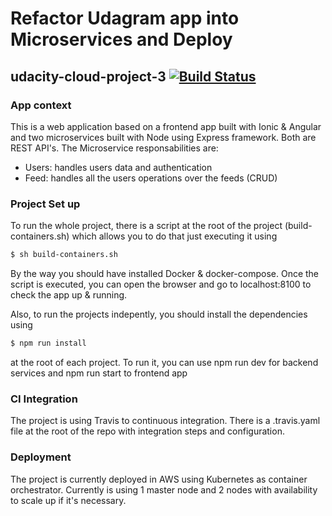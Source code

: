 # Refactor Udagram app into Microservices and Deploy
## udacity-cloud-project-3  [![Build Status](https://travis-ci.org/edu-aguilar/udacity-cloud-project-3.svg?branch=master)](https://travis-ci.org/edu-aguilar/udacity-cloud-project-3)

### App context
This is a web application based on a frontend app built with Ionic & Angular and two microservices built with Node using Express framework. Both are REST API's. The Microservice responsabilities are:
  - Users: handles users data and authentication
  - Feed: handles all the users operations over the feeds (CRUD)

### Project Set up
To run the whole project, there is a script at the root of the project (build-containers.sh) which allows you to do that just executing it using 
```sh
$ sh build-containers.sh
```
By the way you should have installed Docker & docker-compose. Once the script is executed, you can open the browser and go to localhost:8100 to check the app up & running.

Also, to run the projects indepently, you should install the dependencies using 
```sh
$ npm run install
```
at the root of each project. To run it, you can use npm run dev for backend services and npm run start to frontend app

### CI Integration
The project is using Travis to continuous integration. There is a .travis.yaml file at the root of the repo with integration steps and configuration.

### Deployment
The project is currently deployed in AWS using Kubernetes as container orchestrator. Currently is using 1 master node and 2 nodes with availability to scale up if it's necessary.